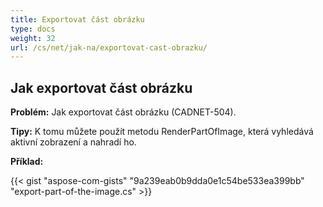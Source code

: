 ```yaml
---
title: Exportovat část obrázku
type: docs
weight: 32
url: /cs/net/jak-na/exportovat-cast-obrazku/
---
```


## **Jak exportovat část obrázku**

**Problém:** Jak exportovat část obrázku (CADNET-504).

**Tipy:** K tomu můžete použít metodu RenderPartOfImage, která vyhledává aktivní zobrazení a nahradí ho.

**Příklad:**

{{< gist "aspose-com-gists" "9a239eab0b9dda0e1c54be533ea399bb" "export-part-of-the-image.cs" >}}
